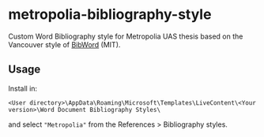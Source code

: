 # metropolia-bibliography-style
Custom Word Bibliography style for Metropolia UAS thesis based on the Vancouver style of [BibWord](https://bibword.codeplex.com/) (MIT).

## Usage

Install in:

```
<User directory>\AppData\Roaming\Microsoft\Templates\LiveContent\<Your version>\Word Document Bibliography Styles\
```

and select `"Metropolia"` from the References > Bibliography styles.
